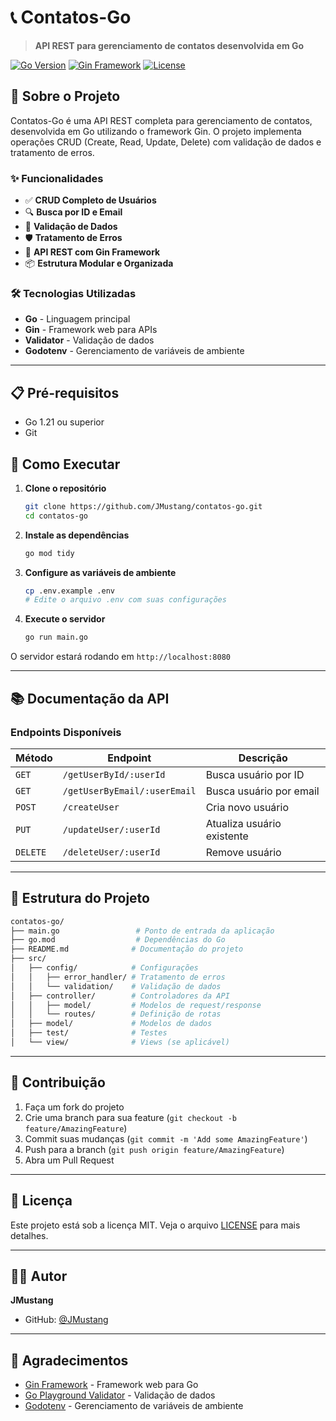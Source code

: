 # 📞 Contatos-Go

> **API REST para gerenciamento de contatos desenvolvida em Go**

[![Go Version](https://img.shields.io/badge/Go-1.21+-blue.svg)](https://golang.org/)
[![Gin Framework](https://img.shields.io/badge/Gin-Web%20Framework-green.svg)](https://gin-gonic.com/)
[![License](https://img.shields.io/badge/License-MIT-yellow.svg)](LICENSE)

## 🚀 Sobre o Projeto

Contatos-Go é uma API REST completa para gerenciamento de contatos, desenvolvida em Go utilizando o framework Gin. O projeto implementa operações CRUD (Create, Read, Update, Delete) com validação de dados e tratamento de erros.

### ✨ Funcionalidades

- ✅ **CRUD Completo de Usuários**
- 🔍 **Busca por ID e Email**
- 📝 **Validação de Dados**
- 🛡️ **Tratamento de Erros**
- 🚀 **API REST com Gin Framework**
- 📦 **Estrutura Modular e Organizada**

### 🛠️ Tecnologias Utilizadas

- **Go** - Linguagem principal
- **Gin** - Framework web para APIs
- **Validator** - Validação de dados
- **Godotenv** - Gerenciamento de variáveis de ambiente

---

## 📋 Pré-requisitos

- Go 1.21 ou superior
- Git

## 🚀 Como Executar

1. **Clone o repositório**

   ```bash
   git clone https://github.com/JMustang/contatos-go.git
   cd contatos-go
   ```

2. **Instale as dependências**

   ```bash
   go mod tidy
   ```

3. **Configure as variáveis de ambiente**

   ```bash
   cp .env.example .env
   # Edite o arquivo .env com suas configurações
   ```

4. **Execute o servidor**

   ```bash
   go run main.go
   ```

O servidor estará rodando em `http://localhost:8080`

---

## 📚 Documentação da API

### Endpoints Disponíveis

| Método | Endpoint | Descrição |
|--------|----------|-----------|
| `GET` | `/getUserById/:userId` | Busca usuário por ID |
| `GET` | `/getUserByEmail/:userEmail` | Busca usuário por email |
| `POST` | `/createUser` | Cria novo usuário |
| `PUT` | `/updateUser/:userId` | Atualiza usuário existente |
| `DELETE` | `/deleteUser/:userId` | Remove usuário |

---

## 📁 Estrutura do Projeto

```zsh
contatos-go/
├── main.go                 # Ponto de entrada da aplicação
├── go.mod                  # Dependências do Go
├── README.md              # Documentação do projeto
├── src/
│   ├── config/            # Configurações
│   │   ├── error_handler/ # Tratamento de erros
│   │   └── validation/    # Validação de dados
│   ├── controller/        # Controladores da API
│   │   ├── model/         # Modelos de request/response
│   │   └── routes/        # Definição de rotas
│   ├── model/             # Modelos de dados
│   ├── test/              # Testes
│   └── view/              # Views (se aplicável)
```

---

## 🤝 Contribuição

1. Faça um fork do projeto
2. Crie uma branch para sua feature (`git checkout -b feature/AmazingFeature`)
3. Commit suas mudanças (`git commit -m 'Add some AmazingFeature'`)
4. Push para a branch (`git push origin feature/AmazingFeature`)
5. Abra um Pull Request

---

## 📄 Licença

Este projeto está sob a licença MIT. Veja o arquivo [LICENSE](LICENSE) para mais detalhes.

---

## 👨‍💻 Autor

**JMustang**

- GitHub: [@JMustang](https://github.com/JMustang)

---

## 🙏 Agradecimentos

- [Gin Framework](https://gin-gonic.com/) - Framework web para Go
- [Go Playground Validator](https://github.com/go-playground/validator) - Validação de dados
- [Godotenv](https://github.com/joho/godotenv) - Gerenciamento de variáveis de ambiente

